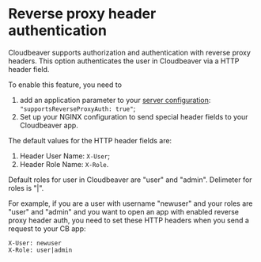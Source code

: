 # Reverse proxy header authentication

Cloudbeaver supports authorization and authentication with reverse proxy headers.
This option authenticates the user in Cloudbeaver via a HTTP header field.

To enable this feature, you need to 
1. add an application parameter to your [server configuration](https://github.com/dbeaver/cloudbeaver/wiki/Server-configuration):
	`"supportsReverseProxyAuth: true"`;
2. Set up your NGINX configuration to send special header fields to your Cloudbeaver app.

The default values for the HTTP header fields are:
1. Header User Name: `X-User`;
2. Header Role Name: `X-Role`.
	
Default roles for user in Cloudbeaver are "user" and "admin".
Delimeter for roles is "|".

For example, if you are a user with username "newuser" and your roles are "user" and "admin" and you want to open an app with enabled reverse proxy header auth, 
you need to set these HTTP headers when you send a request to your CB app:

	X-User: newuser
	X-Role: user|admin
